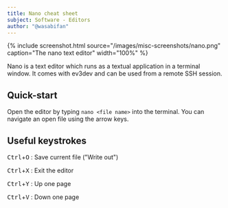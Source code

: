 ```yaml
---
title: Nano cheat sheet
subject: Software - Editors
author: "@wasabifan"
---
```


{% include screenshot.html source="/images/misc-screenshots/nano.png" caption="The nano text editor" width="100%" %}

Nano is a text editor which runs as a textual application in a terminal window.
It comes with ev3dev and can be used from a remote SSH session.

## Quick-start

Open the editor by typing `nano <file name>` into the terminal. You can navigate
an open file using the arrow keys. 

## Useful keystrokes

<kbd>Ctrl</kbd>+<kbd>O</kbd>
: Save current file ("Write out")

<kbd>Ctrl</kbd>+<kbd>X</kbd>
: Exit the editor

<kbd>Ctrl</kbd>+<kbd>Y</kbd>
: Up one page

<kbd>Ctrl</kbd>+<kbd>V</kbd>
: Down one page